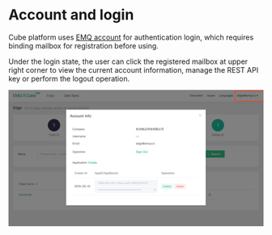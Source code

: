 # Account and login



Cube platform uses  [EMQ account](https://www.emqx.io/account) for authentication login, which requires binding mailbox for registration before using.

Under the login state, the user can click the registered  mailbox at upper right corner to view the current account information, manage the REST API key or perform the logout operation.

![image-20190510104026366](../_images/image-20190510104026366.png)

